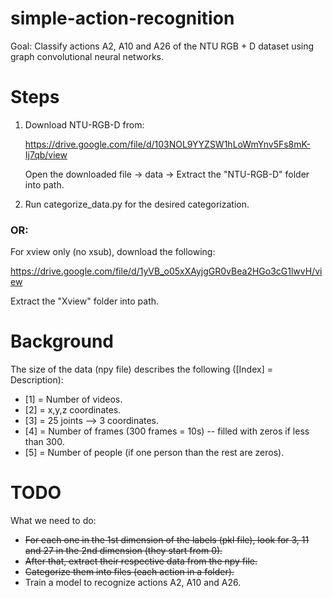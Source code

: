 # simple-action-recognition
Goal: Classify actions A2, A10 and A26 of the NTU RGB + D dataset using graph convolutional neural networks.

# Steps
1) Download NTU-RGB-D from:

   https://drive.google.com/file/d/103NOL9YYZSW1hLoWmYnv5Fs8mK-Ij7qb/view
   
   Open the downloaded file -> data -> Extract the "NTU-RGB-D" folder into path.
   
2) Run categorize_data.py for the desired categorization.

### OR: 

   For xview only (no xsub), download the following:

   https://drive.google.com/file/d/1yVB_o05xXAyjgGR0vBea2HGo3cG1lwvH/view

   Extract the "Xview" folder into path.

   
# Background
   The size of the data (npy file) describes the following ([Index] = Description):
   - [1] = Number of videos.
   - [2] = x,y,z coordinates. 
   - [3] = 25 joints --> 3 coordinates.
   - [4] = Number of frames (300 frames = 10s) -- filled with zeros if less than 300.
   - [5] = Number of people (if one person than the rest are zeros).

# TODO

   What we need to do:
   
   - ~~For each one in the 1st dimension of the labels (pkl file), look for 3, 11 and 27 in the 2nd dimension (they start from 0).~~
   - ~~After that, extract their respective data from the npy file.~~
   - ~~Categorize them into files (each action in a folder).~~
   - Train a model to recognize actions A2, A10 and A26.
